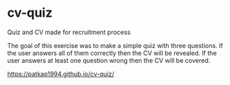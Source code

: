 # cv-quiz

Quiz and CV made for recruitment process

The goal of this exercise was to make a simple quiz with three questions.
If the user answers all of them correctly then the CV will be revealed.
If the user answers at least one question wrong then the CV will be covered.

https://patkap1994.github.io/cv-quiz/
